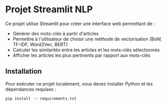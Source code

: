 # Projet Streamlit NLP

Ce projet utilise Streamlit pour créer une interface web permettant de :

- Générer des mots-clés à partir d'articles
- Permettre à l'utilisateur de choisir une méthode de vectorisation (BoW, TF-IDF, Word2Vec, BERT)
- Calculer les similarités entre les articles et les mots-clés sélectionnés
- Afficher les articles les plus pertinents par rapport aux mots-clés

## Installation

Pour exécuter ce projet localement, vous devez installer Python et les dépendances requises :

```bash
pip install -r requirements.txt

